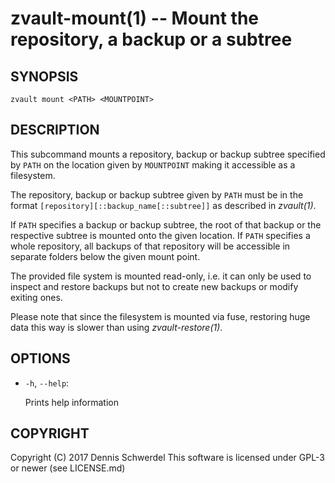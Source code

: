 zvault-mount(1) -- Mount the repository, a backup or a subtree
==============================================================

## SYNOPSIS

`zvault mount <PATH> <MOUNTPOINT>`


## DESCRIPTION

This subcommand mounts a repository, backup or backup subtree specified by
`PATH` on the location given by `MOUNTPOINT` making it accessible as a
filesystem.

The repository, backup or backup subtree given by `PATH` must be in the format
`[repository][::backup_name[::subtree]]` as described in _zvault(1)_.

If `PATH` specifies a backup or backup subtree, the root of that backup or the
respective subtree is mounted onto the given location.
If `PATH` specifies a whole repository, all backups of that repository will be
accessible in separate folders below the given mount point.

The provided file system is mounted read-only, i.e. it can only be used to
inspect and restore backups but not to create new backups or modify exiting
ones.

Please note that since the filesystem is mounted via fuse, restoring huge data
this way is slower than using _zvault-restore(1)_.


## OPTIONS

  * `-h`, `--help`:

    Prints help information


## COPYRIGHT

Copyright (C) 2017  Dennis Schwerdel
This software is licensed under GPL-3 or newer (see LICENSE.md)
